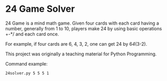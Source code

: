 # 24 Game Solver

24 Game is a mind math game. Given four cards with each card having a number, generally from 1 to 10, players make 24 by using basic operations +-*/ and each card once.

For example, if four cards are 6, 4, 3, 2, one can get 24 by 6*4*(3-2).

This project was originally a teaching material for Python Programming.

Command example:
```
24solver.py 5 5 5 1
```